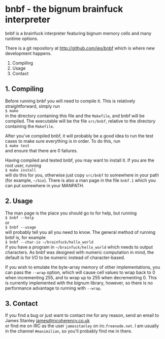 # bnbf - the bignum brainfuck interpreter

bnbf is a brainfuck interpreter featuring bignum memory cells and many runtime
options.

There is a git repository at http://github.com/jes/bnbf which is where new
development happens.

  1. Compiling
  2. Usage
  3. Contact

## 1. Compiling

Before running bnbf you will need to compile it. This is relatively
straightforward, simply run  
  `$ make`  
in the directory containing this file and the `Makefile`, and bnbf will be
compiled. The executable will be the file `src/bnbf`, relative to the directory
containing the `Makefile`.

After you've compiled bnbf, it will probably be a good idea to run the test
cases to make sure everything is in order. To do this, run  
  `$ make test`  
and ensure that there are 0 failures.

Having compiled and tested bnbf, you may want to install it. If you are the root
user, running  
  `$ make install`  
will do this for you, otherwise just copy `src/bnbf` to somewhere in your path
(for example, `~/bin`). There is also a man page in the file `bnbf.1` which you
can put somewhere in your MANPATH.

## 2. Usage

The man page is the place you should go to for help, but running  
  `$ bnbf --help`  
or  
  `$ bnbf --usage`  
will probably tell you all you need to know. The general method of running bnbf
is, for example  
  `$ bnbf --char-io ~/brainfuck/hello_world`  
if you have a program in `~/brainfuck/hello_world` which needs to output
characters. As bnbf was designed with numeric computation in mind, the default
is for I/O to be numeric instead of character-based.

If you wish to emulate the byte-array memory of other implementations, you can
pass the `--wrap` option, which will cause cell values to wrap back to 0 when
incrementing 255, and to wrap up to 255 when decrementing 0. This is currently
implemented with the bignum library, however, so there is no performance
advantage to running with `--wrap`.

## 3. Contact

If you find a bug or just want to contact me for any reason, send an email to  
  James Stanley <james@incoherency.co.uk>  
or find me on IRC as the user `jamesstanley` on irc.`freenode.net`. I am
usually in the channel `#maximilian`, so you'll probably find me in there.
